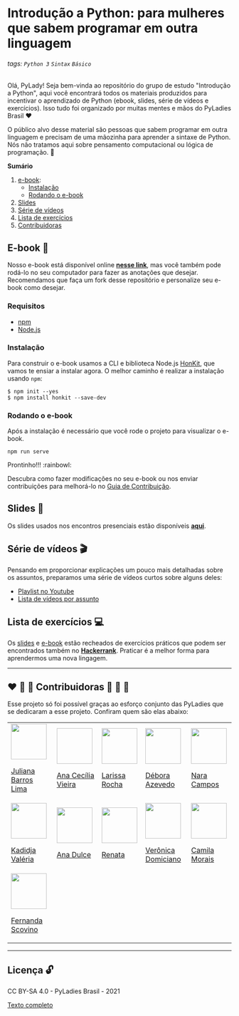 # Introdução a Python: para mulheres que sabem programar em outra linguagem

###### tags: `Python 3` `Sintax` `Básico`

Olá, PyLady! Seja bem-vinda ao repositório do grupo de estudo "Introdução a Python", aqui você encontrará todos os materiais produzidos para incentivar o aprendizado de Python (ebook, slides, série de vídeos e exercícios). Isso tudo foi organizado por muitas mentes e mãos do PyLadies Brasil :heart:

O público alvo desse material são pessoas que sabem programar em outra linguagem e precisam de uma mãozinha para aprender a sintaxe de Python. Nós não tratamos aqui sobre pensamento computacional ou lógica de programação.
:rocket:

**Sumário**
1. [e-book](#e-book-ledger):
    - [Instalação](#instalação)
    - [Rodando o e-book](#rodando-o-e-book)
2. [Slides](#slides-dvd)
3. [Série de vídeos](#série-de-vídeos-clapper)
4. [Lista de exercícios](#lista-de-exercícios-female-technologist)
5. [Contribuidoras](#heart-orange_heart-yellow_heart-contribuidoras-green_heart-blue_heart-purple_heart)


## E-book :ledger:
Nosso e-book está disponível online **[nesse link](https://introducao-a-python-pyladies-brasil.netlify.app/)**, mas você também pode rodá-lo no seu computador para fazer as anotações que desejar. Recomendamos que faça um fork desse repositório e personalize seu e-book como desejar.

### Requisitos

- [npm](https://www.npmjs.com/get-npm)
- [Node.js](https://nodejs.org/en/)

### Instalação

Para construir o e-book usamos a CLI e biblioteca Node.js [HonKit](https://github.com/honkit/honkit/), que vamos te ensiar a instalar agora. O melhor caminho é realizar a instalação usando `npm`:

```
$ npm init --yes
$ npm install honkit --save-dev
```
### Rodando o e-book

Após a instalação é necessário que você rode o projeto para visualizar o e-book.

```
npm run serve
```

Prontinho!!! :rainbowl:

Descubra como fazer modificações no seu e-book ou nos enviar contribuições para melhorá-lo no [Guia de Contribuição](CONTRIBUITING.md).

## Slides :dvd:

Os slides usados nos encontros presenciais estão disponíveis **[aqui](slides.pdf)**.

## Série de vídeos :clapper:

Pensando em proporcionar explicações um pouco mais detalhadas sobre os assuntos, preparamos uma série de vídeos curtos sobre alguns deles:

- [Playlist no Youtube](https://youtube.com/playlist?list=PL0tfcsij9geHSKlUwYXHaJRaGMRWDyLmW)
- [Lista de vídeos por assunto](serie_youtube.md)

## Lista de exercícios :computer:

Os [slides](slides.pdf) e [e-book](https://introducao-a-python-pyladies-brasil.netlify.app/) estão recheados de exercícios práticos que podem ser encontrados também no **[Hackerrank](https://www.hackerrank.com/introducao-a-python-pyladies-brasil)**. Praticar é a melhor forma para aprendermos uma nova lingagem.

---
## :heart: :orange_heart: :yellow_heart: Contribuidoras :green_heart: :blue_heart: :purple_heart:

Esse projeto só foi possível graças ao esforço conjunto das PyLadies que se dedicaram a esse projeto. Confiram quem são elas abaixo:

<!-- 
Estamos usando uma estrutura de tabela html para listar as contribuidoras desse projeto. Tudo que você precisa fazer é copiar o codigo que temos nas linhas abaixo e fazer as substituições de acordo ;)

Para adicionar uma nova pessoa à lista use as linhas abaixo fazendo os ajustes necessários: 
    1. lembre de inserir o link da foto da lady entre aspas onde está escrito "LINK DA FOTO"
    2. lembre de inserir o link de referência da lady entre aspas onde está escrito "LINK DA LADY"
    3. por fim, lembre de inserir o nome da lady entre aspas onde está escrito NOME DA LADY 
Assim cada lady terá sua fotinha e um link social 


    <td>
        <img src="LINK_DA_FOTO" width="80" height="80" /><br>
        <p><a href="LINK_DA_LADY">NOME_DA_LADY</a></p>
    </td>
-->

<center>
<table>
<tr>
    <td>
        <img src="https://avatars.githubusercontent.com/u/12106738?v=4" width="80" height="80" /><br>
        <p><a href="https://github.com/tiidadavena">Juliana Barros Lima</a></p>
    </td>
    <td>
        <img ssrc="https://avatars.githubusercontent.com/u/30605862?v=4" width="80" height="80" /><br>
        <p><a href="https://github.com/cecivieira">Ana Cecília Vieira</a></p>
    </td>
    <td>
        <img src="https://avatars.githubusercontent.com/u/69212483?v=4" width="80" height="80" /><br>
        <p><a href="https://github.com/Larissa-Rocha">Larissa Rocha</a></p>
    </td>
    <td>
        <img src="https://avatars.githubusercontent.com/u/5026063?v=4" width="80" height="80" /><br>
        <p><a href="https://github.com/deboraazevedo">Débora Azevedo</a></p>
    </td>
    <td>
        <img src="https://avatars.githubusercontent.com/u/63564756?v=4" width="80" height="80" /><br>
        <p><a href="https://github.com/naracampos">Nara Campos</a></p>
    </td>
</tr>
<tr>
    <td>
        <img src="https://avatars.githubusercontent.com/u/62582168?v=4" width="80" height="80" /><br>
        <p><a href="https://github.com/Kadidjah">Kadidja Valéria</a></p>
    </td>
    <td>
        <img src="https://avatars.githubusercontent.com/u/13003907?v=4" width="80" height="80" /><br>
        <p><a href="https://github.com/anadulce">Ana Dulce</a></p>
    </td>
    <td>
        <img src="https://avatars.githubusercontent.com/u/30702989?v=4" width="80" height="80" /><br>
        <p><a href="https://github.com/22renata">Renata</a></p>
    </td>
    <td>
        <img src="https://avatars.githubusercontent.com/u/69085370?v=4" width="80" height="80" /><br>
        <p><a href="https://github.com/vevedomiciano">Verônica Domiciano</a></p>
    </td>
    <td>
        <img src="https://avatars.githubusercontent.com/u/79805515?v=4" width="80" height="80" /><br>
        <p><a href="https://github.com/MoraisCamila91">Camila Morais</a></p>
    </td>    
</tr>
<tr>
    <td>
        <img src="https://avatars.githubusercontent.com/u/20743819?v=4" width="80" height="80" /><br>
        <p><a href="https://github.com/fernandascovino">Fernanda Scovino</a></p>
    </td>
    
<tr>
</table>
</center>

---
## Licença :unlock:

CC BY-SA 4.0 - PyLadies Brasil - 2021

[Texto completo](LICENSE)

